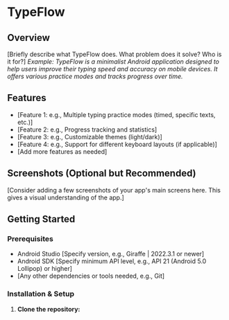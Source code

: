 # TypeFlow

## Overview

[Briefly describe what TypeFlow does. What problem does it solve? Who is it for?]
_Example: TypeFlow is a minimalist Android application designed to help users improve their typing speed and accuracy on mobile devices. It offers various practice modes and tracks progress over time._

## Features

*   [Feature 1: e.g., Multiple typing practice modes (timed, specific texts, etc.)]
*   [Feature 2: e.g., Progress tracking and statistics]
*   [Feature 3: e.g., Customizable themes (light/dark)]
*   [Feature 4: e.g., Support for different keyboard layouts (if applicable)]
*   [Add more features as needed]

## Screenshots (Optional but Recommended)

[Consider adding a few screenshots of your app's main screens here. This gives a visual understanding of the app.]
<!--
<img src="path/to/screenshot1.png" width="200"/> <img src="path/to/screenshot2.png" width="200"/>
-->

## Getting Started

### Prerequisites

*   Android Studio [Specify version, e.g., Giraffe | 2022.3.1 or newer]
*   Android SDK [Specify minimum API level, e.g., API 21 (Android 5.0 Lollipop) or higher]
*   [Any other dependencies or tools needed, e.g., Git]

### Installation & Setup

1.  **Clone the repository:**
    
